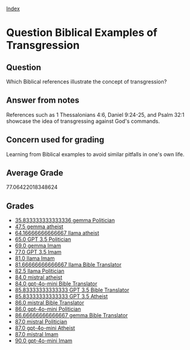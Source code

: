 
[Index](../../index.md)
# Question Biblical Examples of Transgression
## Question
Which Biblical references illustrate the concept of transgression?

## Answer from notes
References such as 1 Thessalonians 4:6, Daniel 9:24-25, and Psalm 32:1 showcase the idea of transgressing against God's commands.

## Concern used for grading
Learning from Biblical examples to avoid similar pitfalls in one's own life.

## Average Grade
77.06422018348624

## Grades
 * [35.833333333333336 gemma Politician](../answers/gemma_Politician/Biblical_Examples_of_Transgression.md)
 * [47.5 gemma atheist](../answers/gemma_atheist/Biblical_Examples_of_Transgression.md)
 * [64.16666666666667 llama atheist](../answers/llama_atheist/Biblical_Examples_of_Transgression.md)
 * [65.0 GPT 3.5 Politician](../answers/GPT_3.5_Politician/Biblical_Examples_of_Transgression.md)
 * [69.0 gemma Imam](../answers/gemma_Imam/Biblical_Examples_of_Transgression.md)
 * [77.0 GPT 3.5 Imam](../answers/GPT_3.5_Imam/Biblical_Examples_of_Transgression.md)
 * [81.0 llama Imam](../answers/llama_Imam/Biblical_Examples_of_Transgression.md)
 * [81.66666666666667 llama Bible Translator](../answers/llama_Bible_Translator/Biblical_Examples_of_Transgression.md)
 * [82.5 llama Politician](../answers/llama_Politician/Biblical_Examples_of_Transgression.md)
 * [84.0 mistral atheist](../answers/mistral_atheist/Biblical_Examples_of_Transgression.md)
 * [84.0 gpt-4o-mini Bible Translator](../answers/gpt-4o-mini_Bible_Translator/Biblical_Examples_of_Transgression.md)
 * [85.83333333333333 GPT 3.5 Bible Translator](../answers/GPT_3.5_Bible_Translator/Biblical_Examples_of_Transgression.md)
 * [85.83333333333333 GPT 3.5 Atheist](../answers/GPT_3.5_Atheist/Biblical_Examples_of_Transgression.md)
 * [86.0 mistral Bible Translator](../answers/mistral_Bible_Translator/Biblical_Examples_of_Transgression.md)
 * [86.0 gpt-4o-mini Politician](../answers/gpt-4o-mini_Politician/Biblical_Examples_of_Transgression.md)
 * [86.66666666666667 gemma Bible Translator](../answers/gemma_Bible_Translator/Biblical_Examples_of_Transgression.md)
 * [87.0 mistral Politician](../answers/mistral_Politician/Biblical_Examples_of_Transgression.md)
 * [87.0 gpt-4o-mini Atheist](../answers/gpt-4o-mini_Atheist/Biblical_Examples_of_Transgression.md)
 * [87.0 mistral Imam](../answers/mistral_Imam/Biblical_Examples_of_Transgression.md)
 * [90.0 gpt-4o-mini Imam](../answers/gpt-4o-mini_Imam/Biblical_Examples_of_Transgression.md)
